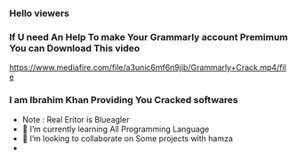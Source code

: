 ### Hello viewers
### If U need An Help To make Your Grammarly account Premimum You can Download This video
https://www.mediafire.com/file/a3unic6mf6n9jib/Grammarly+Crack.mp4/file
### I am Ibrahim Khan Providing You Cracked softwares
- Note : Real Eritor is Blueagler
- 🌱 I’m currently learning All Programming Language
- 👯 I’m looking to collaborate on Some projects with hamza
- 

<!--
**Ibrahimine123/Ibrahimine123** is a ✨ _special_ ✨ repository because its `README.md` (this file) appears on your GitHub profile.

Here are some ideas to get you started:

- 🔭 I’m currently working on ...
- 🌱 I’m currently learning ...
- 👯 I’m looking to collaborate on ...
- 🤔 I’m looking for help with ...
- 💬 Ask me about ...
- 📫 How to reach me: ...
- 😄 Pronouns: ...
- ⚡ Fun fact: ...
-->
